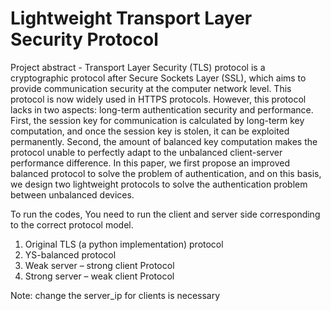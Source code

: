 # Lightweight Transport Layer Security Protocol
Project abstract - Transport Layer Security (TLS) protocol is a cryptographic protocol after Secure Sockets Layer (SSL), which aims to provide communication security at the computer network level. This protocol is now widely used in HTTPS protocols. However, this protocol lacks in two aspects: long-term authentication security and performance. First, the session key for communication is calculated by long-term key computation, and once the session key is stolen, it can be exploited permanently. Second, the amount of balanced key computation makes the protocol unable to perfectly adapt to the unbalanced client-server performance difference. In this paper, we first propose an improved balanced protocol to solve the problem of authentication, and on this basis, we design two lightweight protocols to solve the authentication problem between unbalanced devices.

To run the codes, You need to run the client and server side corresponding to the correct protocol model.
1. Original TLS (a python implementation) protocol
2. YS-balanced protocol
3. Weak server – strong client Protocol
4. Strong server – weak client Protocol


Note: change the server_ip for clients is necessary
